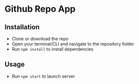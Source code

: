 # Github Repo App

## Installation

- Clone or download the repo
- Open your terminal/CLI and navigate to the repository folder
- Run `npm install` to install dependencies

## Usage

- Run `npm start` to launch server

